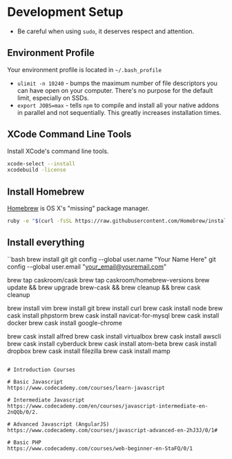 # Development Setup #

- Be careful when using `sudo`, it deserves respect and attention.

## Environment Profile

Your environment profile is located in `~/.bash_profile`

- `ulimit -n 10240` - bumps the maximum number of file descriptors you can have open on your computer.
  There's no purpose for the default limit, especially on SSDs.
- `export JOBS=max` - tells `npm` to compile and install all your native addons in parallel and not sequentially.
  This greatly increases installation times.

## XCode Command Line Tools

Install XCode's command line tools.

```bash
xcode-select --install
xcodebuild -license
```

## Install Homebrew
[Homebrew](http://brew.sh/) is OS X's "missing" package manager.

```bash
ruby -e "$(curl -fsSL https://raw.githubusercontent.com/Homebrew/install/master/install)" < /dev/null 2> /dev/null ; brew install caskroom/cask/brew-cask 2> /dev/null
```

## Install everything

``bash
brew install git
git config --global user.name "Your Name Here"
git config --global user.email "your_email@youremail.com"

brew tap caskroom/cask
brew tap caskroom/homebrew-versions
brew update && brew upgrade brew-cask && brew cleanup && brew cask cleanup

brew install vim
brew install git
brew install curl
brew cask install node
brew cask install phpstorm
brew cask install navicat-for-mysql
brew cask install docker
brew cask install google-chrome

brew cask install alfred
brew cask install virtualbox
brew cask install awscli
brew cask install cyberduck
brew cask install atom-beta
brew cask install dropbox
brew cask install filezilla
brew cask install mamp
```

# Introduction Courses

# Basic Javascript
https://www.codecademy.com/courses/learn-javascript

# Intermediate Javascript
https://www.codecademy.com/en/courses/javascript-intermediate-en-2nQQb/0/2.

# Advanced Javascript (AngularJS)
https://www.codecademy.com/courses/javascript-advanced-en-2hJ3J/0/1#

# Basic PHP
https://www.codecademy.com/courses/web-beginner-en-StaFQ/0/1


